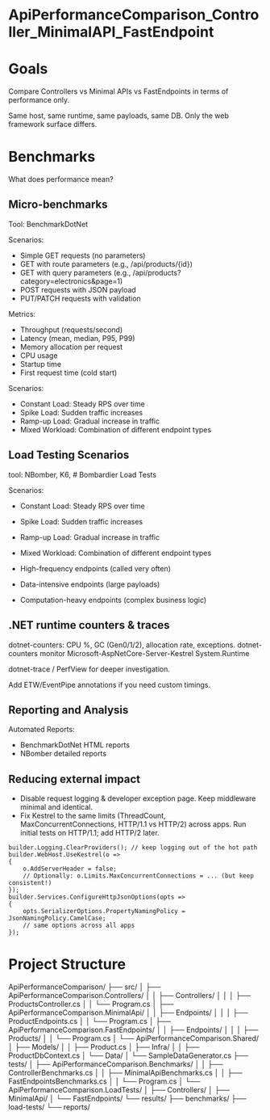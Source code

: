 # ApiPerformanceComparison_Controller_MinimalAPI_FastEndpoint

# Goals

Compare Controllers vs Minimal APIs vs FastEndpoints in terms of performance only.

Same host, same runtime, same payloads, same DB. Only the web framework surface differs.

# Benchmarks

What does performance mean?

## Micro-benchmarks

Tool: BenchmarkDotNet

Scenarios:

- Simple GET requests (no parameters)
- GET with route parameters (e.g., /api/products/{id})
- GET with query parameters (e.g., /api/products?category=electronics&page=1)
- POST requests with JSON payload
- PUT/PATCH requests with validation

Metrics:

- Throughput (requests/second)
- Latency (mean, median, P95, P99)
- Memory allocation per request
- CPU usage
- Startup time
- First request time (cold start)

Scenarios:

- Constant Load: Steady RPS over time
- Spike Load: Sudden traffic increases
- Ramp-up Load: Gradual increase in traffic
- Mixed Workload: Combination of different endpoint types

## Load Testing Scenarios

tool: NBomber, K6, # Bombardier Load Tests

Scenarios:

- Constant Load: Steady RPS over time
- Spike Load: Sudden traffic increases
- Ramp-up Load: Gradual increase in traffic
- Mixed Workload: Combination of different endpoint types

- High-frequency endpoints (called very often)
- Data-intensive endpoints (large payloads)
- Computation-heavy endpoints (complex business logic)

## .NET runtime counters & traces

dotnet-counters: CPU %, GC (Gen0/1/2), allocation rate, exceptions.
dotnet-counters monitor Microsoft-AspNetCore-Server-Kestrel System.Runtime

dotnet-trace / PerfView for deeper investigation.

Add ETW/EventPipe annotations if you need custom timings.

## Reporting and Analysis

Automated Reports:

- BenchmarkDotNet HTML reports
- NBomber detailed reports

## Reducing external impact

- Disable request logging & developer exception page. Keep middleware minimal and identical.
- Fix Kestrel to the same limits (ThreadCount, MaxConcurrentConnections, HTTP/1.1 vs HTTP/2) across apps. Run initial tests on HTTP/1.1; add HTTP/2 later.

```
builder.Logging.ClearProviders(); // keep logging out of the hot path
builder.WebHost.UseKestrel(o =>
{
    o.AddServerHeader = false;
    // Optionally: o.Limits.MaxConcurrentConnections = ... (but keep consistent!)
});
builder.Services.ConfigureHttpJsonOptions(opts =>
{
    opts.SerializerOptions.PropertyNamingPolicy = JsonNamingPolicy.CamelCase;
    // same options across all apps
});
```

# Project Structure

ApiPerformanceComparison/
├── src/
│ ├── ApiPerformanceComparison.Controllers/
│ │ ├── Controllers/
│ │ │ ├── ProductsController.cs
│ │ └── Program.cs
│ ├── ApiPerformanceComparison.MinimalApi/
│ │ ├── Endpoints/
│ │ │ ├── ProductEndpoints.cs
│ │ └── Program.cs
│ ├── ApiPerformanceComparison.FastEndpoints/
│ │ ├── Endpoints/
│ │ │ ├── Products/
│ │ └── Program.cs
│ └── ApiPerformanceComparison.Shared/
│ ├── Models/
│ │ ├── Product.cs
│ ├── Infra/
│ │ ├── ProductDbContext.cs
│ └── Data/
│ └── SampleDataGenerator.cs
├── tests/
│ ├── ApiPerformanceComparison.Benchmarks/
│ │ ├── ControllerBenchmarks.cs
│ │ ├── MinimalApiBenchmarks.cs
│ │ ├── FastEndpointsBenchmarks.cs
│ │ └── Program.cs
│ └── ApiPerformanceComparison.LoadTests/
│ ├── Controllers/
│ ├── MinimalApi/
│ └── FastEndpoints/
└── results/
├── benchmarks/
├── load-tests/
└── reports/
